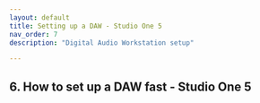 ```yaml
---
layout: default
title: Setting up a DAW - Studio One 5
nav_order: 7
description: "Digital Audio Workstation setup"

---
```


## **6. How to set up a DAW fast - Studio One 5**
